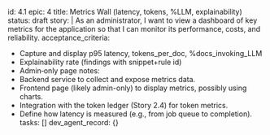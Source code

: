 id: 4.1
epic: 4
title: Metrics Wall (latency, tokens, %LLM, explainability)
status: draft
story: |
  As an administrator, I want to view a dashboard of key metrics for the application so that I can monitor its performance, costs, and reliability.
acceptance_criteria:
  - Capture and display p95 latency, tokens_per_doc, %docs_invoking_LLM
  - Explainability rate (findings with snippet+rule id)
  - Admin‑only page
notes:
  - Backend service to collect and expose metrics data.
  - Frontend page (likely admin-only) to display metrics, possibly using charts.
  - Integration with the token ledger (Story 2.4) for token metrics.
  - Define how latency is measured (e.g., from job queue to completion).
tasks: []
dev_agent_record: {}